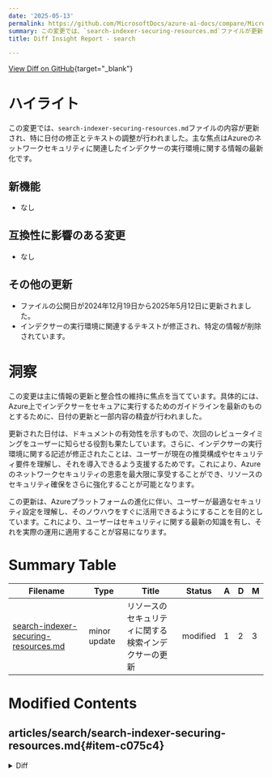 ```yaml
---
date: '2025-05-13'
permalink: https://github.com/MicrosoftDocs/azure-ai-docs/compare/MicrosoftDocs:d064b0a...MicrosoftDocs:6d3cef9
summary: この変更では、`search-indexer-securing-resources.md`ファイルが更新され、主に日付の修正とテキストの調整が行われました。特に、Azureのネットワークセキュリティに関連するインデクサーの実行環境に関する情報が最新化されています。具体的には、公開日が2024年12月19日から2025年5月12日に更新され、インデクサーの実行環境に関する記述が修正されて、一部の情報が削除されています。この更新は、ユーザーが現在の推奨構成やセキュリティ要件を理解し、Azureのセキュリティの恩恵を最大限に享受できるようにすることを目的としています。
title: Diff Insight Report - search

---
```


[View Diff on GitHub](https://github.com/MicrosoftDocs/azure-ai-docs/compare/MicrosoftDocs:d064b0a...MicrosoftDocs:6d3cef9){target="_blank"}

# ハイライト
この変更では、`search-indexer-securing-resources.md`ファイルの内容が更新され、特に日付の修正とテキストの調整が行われました。主な焦点はAzureのネットワークセキュリティに関連したインデクサーの実行環境に関する情報の最新化です。

## 新機能
- なし

## 互換性に影響のある変更
- なし

## その他の更新
- ファイルの公開日が2024年12月19日から2025年5月12日に更新されました。
- インデクサーの実行環境に関連するテキストが修正され、特定の情報が削除されています。

# 洞察
この変更は主に情報の更新と整合性の維持に焦点を当てています。具体的には、Azure上でインデクサーをセキュアに実行するためのガイドラインを最新のものとするために、日付の更新と一部内容の精査が行われました。

更新された日付は、ドキュメントの有効性を示すもので、次回のレビュータイミングをユーザーに知らせる役割も果たしています。さらに、インデクサーの実行環境に関する記述が修正されたことは、ユーザーが現在の推奨構成やセキュリティ要件を理解し、それを導入できるよう支援するためです。これにより、Azureのネットワークセキュリティの恩恵を最大限に享受することができ、リソースのセキュリティ確保をさらに強化することが可能となります。

この更新は、Azureプラットフォームの進化に伴い、ユーザーが最適なセキュリティ設定を理解し、そのノウハウをすぐに活用できるようにすることを目的としています。これにより、ユーザーはセキュリティに関する最新の知識を有し、それを実際の運用に適用することが容易になります。

# Summary Table
|  Filename  | Type |    Title    | Status | A  | D  | M  |
|------------|------|-------------|--------|----|----|----|
| [search-indexer-securing-resources.md](#item-c075c4) | minor update | リソースのセキュリティに関する検索インデクサーの更新 | modified | 1 | 2 | 3 | 


# Modified Contents
## articles/search/search-indexer-securing-resources.md{#item-c075c4}

<details>
<summary>Diff</summary>
````diff
@@ -10,7 +10,7 @@ ms.service: azure-ai-search
 ms.custom:
   - ignite-2023
 ms.topic: conceptual
-ms.date: 12/19/2024
+ms.date: 05/12/2025
 ---
 
 # Indexer access to content protected by Azure network security
@@ -79,7 +79,6 @@ For any given indexer run, Azure AI Search determines the best environment in wh
 | Private | Internal to a search service. Indexers running in the private environment share computing resources with other indexing and query workloads on the same search service. If you set up a private connection between an indexer and your data, such as a shared private link, this is the only execution environment you can use and it's used automatically. |
 |  multitenant | Managed and secured by Microsoft at no extra cost. It isn't subject to any network provisions under your control. This environment is used to offload computationally intensive processing, leaving service-specific resources available for routine operations. Examples of resource-intensive indexer jobs include skillsets, processing large documents, or processing a high volume of documents. |
 
-For Standard2 services and higher, you can configure an indexer to always use the private environment. However, skillset processing always executes in the multitenant environment, even if you configure your search service to use the private environment. For more information about indexer configuration, see [Create an indexer](search-how-to-create-indexers.md?tabs=indexer-rest#create-an-indexer).
 
 ### Setting up IP ranges for indexer execution
 
````
</details>

### Summary

```json
{
    "modification_type": "minor update",
    "modification_title": "リソースのセキュリティに関する検索インデクサーの更新"
}
```

### Explanation
この変更では、`search-indexer-securing-resources.md`ファイルにおいて、日付の更新といくつかの内容修正が行われました。具体的には、文書の最初にある日付が2024年12月19日から2025年5月12日に変更されました。また、インデクサーの実行環境に関するテキストが修正され、特定の情報が削除されました。これにより、ユーザーがインデクサーの設定と実行に関する最新のガイダンスを得られるようになります。この更新は、コンテンツを保護するためのAzureのネットワークセキュリティに関連しており、利用者の理解を助けることを目的としています。


